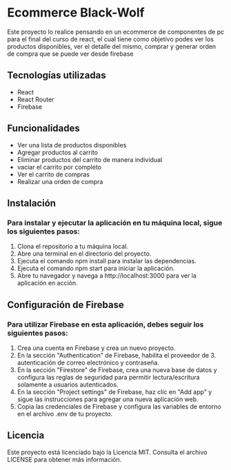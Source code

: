 # Ecommerce Black-Wolf
Este proyecto lo realice pensando en un ecommerce de componentes de pc para el final del curso de react, el cual tiene como objetivo podes ver los productos disponibles, ver el detalle del mismo, comprar y generar orden de compra que se puede ver desde firebase

## Tecnologías utilizadas
- React
- React Router
- Firebase

## Funcionalidades
- Ver una lista de productos disponibles
- Agregar productos al carrito
- Eliminar productos del carrito de manera individual
- vaciar el carrito por completo 
- Ver el carrito de compras
- Realizar una orden de compra


## Instalación

### Para instalar y ejecutar la aplicación en tu máquina local, sigue los siguientes pasos:

1. Clona el repositorio a tu máquina local.
2. Abre una terminal en el directorio del proyecto.
3. Ejecuta el comando npm install para instalar las dependencias.
4. Ejecuta el comando npm start para iniciar la aplicación.
5. Abre tu navegador y navega a http://localhost:3000 para ver la aplicación en acción.

## Configuración de Firebase

### Para utilizar Firebase en esta aplicación, debes seguir los siguientes pasos:

1. Crea una cuenta en Firebase y crea un nuevo proyecto.
2. En la sección "Authentication" de Firebase, habilita el proveedor de 3. autenticación de correo electrónico y contraseña.
4. En la sección "Firestore" de Firebase, crea una nueva base de datos y configura las reglas de seguridad para permitir lectura/escritura solamente a usuarios autenticados.
5. En la sección "Project settings" de Firebase, haz clic en "Add app" y sigue las instrucciones para agregar una nueva aplicación web.
6. Copia las credenciales de Firebase y configura las variables de entorno en el archivo .env de tu proyecto.

## Licencia
Este proyecto está licenciado bajo la Licencia MIT. Consulta el archivo LICENSE para obtener más información.